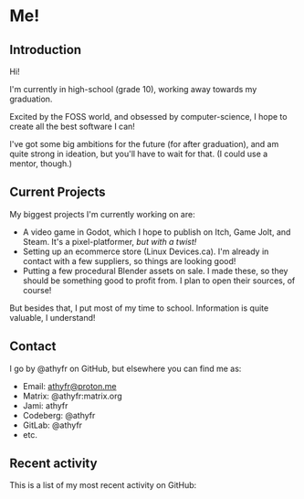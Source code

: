 # Me!

## Introduction

Hi!

I'm currently in high-school (grade 10), working away towards my graduation.

Excited by the FOSS world, and obsessed by computer-science, I hope to create all the best software I can!

I've got some big ambitions for the future (for after graduation), and am quite strong in ideation, but you'll have to wait for that. (I could use a mentor, though.)

## Current Projects

My biggest projects I'm currently working on are:
- A video game in Godot, which I hope to publish on Itch, Game Jolt, and Steam. It's a pixel-platformer, *but with a twist!*
- Setting up an ecommerce store (Linux Devices.ca). I'm already in contact with a few suppliers, so things are looking good!
- Putting a few procedural Blender assets on sale. I made these, so they should be something good to profit from. I plan to open their sources, of course!

But besides that, I put most of my time to school. Information is quite valuable, I understand!

## Contact

I go by @athyfr on GitHub, but elsewhere you can find me as:

- Email: athyfr@proton.me
- Matrix: @athyfr:matrix.org
- Jami: athyfr
- Codeberg: @athyfr
- GitLab: @athyfr
- etc.

## Recent activity

This is a list of my most recent activity on GitHub:

<!--RECENT_ACTIVITY:last_update-->
<!--RECENT_ACTIVITY:start-->
